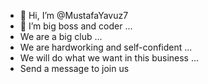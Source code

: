 - 👋 Hi, I’m @MustafaYavuz7
- 👑 I’m big boss and coder ... 
-    We are a big club ...    
-    We are hardworking and self-confident ...
-    We will do what we want in this business ...
-    Send a message to join us
